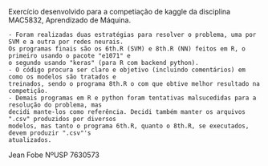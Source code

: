 Exercício desenvolvido para a competiação de kaggle da disciplina MAC5832, Aprendizado de Máquina.

    - Foram realizadas duas estratégias para resolver o problema, uma por SVM e a outra por redes neurais.
    Os programas finais são os 6th.R (SVM) e 8th.R (NN) feitos em R, o primeiro usando o pacote "e1071" e
    o segundo usando "keras" (para R com backend python).
    - O código procura ser claro e objetivo (incluindo comentários) em como os modelos são tratados e 
    treinados, sendo o programa 8th.R o com que obtive melhor resultado na competição.
    - Demais programas em R e python foram tentativas malsucedidas para a resolução do problema, mas
    decidi mante-los como referência. Decidi também manter os arquivos ".csv" produzidos por diversos 
    modelos, mas tanto o programa 6th.R, quanto o 8th.R, se executados, devem produzir ".csv"'s 
    atualizados.

Jean Fobe
NºUSP 7630573

